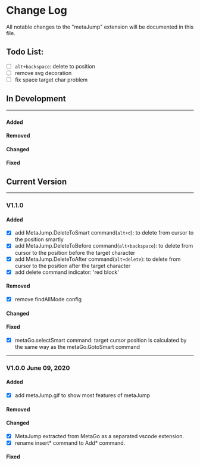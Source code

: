 # Change Log
All notable changes to the "metaJump" extension will be documented in this file.

## Todo List:
 - [ ] `alt+backspace`: delete to position
 - [ ] remove svg decoration
 - [ ] fix space target char problem
## In Development
---
### 
#### Added
#### Removed
#### Changed
#### Fixed

## Current Version
---
### V1.1.0 
#### Added
 - [x] add MetaJump.DeleteToSmart command(`alt+d`): to delete from cursor to the position smartly
 - [x] add MetaJump.DeleteToBefore command(`alt+backspace`): to delete from cursor to the position before the target character
 - [x] add MetaJump.DeleteToAfter command(`alt+delete`): to delete from cursor to the position after the target character
 - [x] add delete command indicator: 'red block'
#### Removed
 - [x] remove findAllMode config
#### Changed
#### Fixed
 - [x] metaGo.selectSmart command: target cursor position is calculated by the same way as the metaGo.GotoSmart command

---
### V1.0.0 June 09, 2020
#### Added
 - [x] add metaJump.gif to show most features of metaJump
#### Removed
#### Changed
 - [x] MetaJump extracted from MetaGo as a separated vscode extension.
 - [x] rename insert* command to Add* command.
#### Fixed